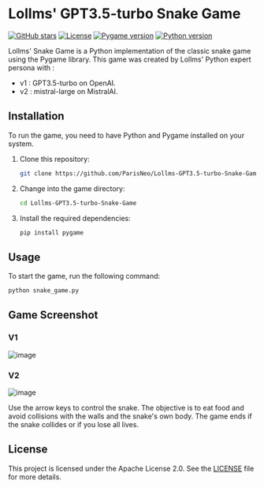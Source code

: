 # Lollms' GPT3.5-turbo Snake Game
[![GitHub stars](https://img.shields.io/github/stars/ParisNeo/Lollms-GPT3.5-turbo-Snake-Game.svg)](https://github.com/ParisNeo/Lollms-GPT3.5-turbo-Snake-Game/stargazers)
[![License](https://img.shields.io/badge/License-Apache%202.0-blue.svg)](https://github.com/ParisNeo/Lollms-GPT3.5-turbo-Snake-Game/blob/main/LICENSE)
[![Pygame version](https://img.shields.io/badge/Pygame-2.0.1-blue.svg)](https://pypi.org/project/pygame/2.0.1/)
[![Python version](https://img.shields.io/badge/Python-3.9-blue.svg)](https://www.python.org/downloads/release/python-390/)

Lollms' Snake Game is a Python implementation of the classic snake game using the Pygame library. This game was created by Lollms' Python expert persona with :
- v1 : GPT3.5-turbo on OpenAI.
- v2 : mistral-large on MistralAI.
  
## Installation
To run the game, you need to have Python and Pygame installed on your system.

1. Clone this repository:
   ```bash
   git clone https://github.com/ParisNeo/Lollms-GPT3.5-turbo-Snake-Game.git
   ```

2. Change into the game directory:
   ```bash
   cd Lollms-GPT3.5-turbo-Snake-Game
   ```

3. Install the required dependencies:
   ```bash
   pip install pygame
   ```

## Usage
To start the game, run the following command:
```bash
python snake_game.py
```


## Game Screenshot
### V1
![image](https://github.com/ParisNeo/Lollms-GPT3.5-turbo-Snake-Game/assets/827993/d7d6c767-df93-4260-b527-2b55c02b9c21)

### V2
![image](https://github.com/ParisNeo/Lollms-GPT3.5-turbo-Snake-Game/assets/827993/36498cd7-098c-4383-a2fb-38a91dd1aec7)



Use the arrow keys to control the snake. The objective is to eat food and avoid collisions with the walls and the snake's own body. The game ends if the snake collides or if you lose all lives.

## License
This project is licensed under the Apache License 2.0. See the [LICENSE](https://github.com/ParisNeo/Lollms-GPT3.5-turbo-Snake-Game/blob/main/LICENSE) file for more details.
